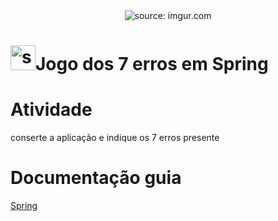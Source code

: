 <div align="center">
    <img src="https://i.imgur.com/w8tTOuT.png" title="source: imgur.com" /> 
</div>
<h1><img src="https://i.imgur.com/JSfXyzm.png" title="source: imgur.com" width="40px"/>Jogo dos 7 erros em Spring</h1>

<h1>Atividade</h1>
conserte a aplicação e indique os 7 erros presente
<h1>Documentação  guia</h1>

	

<a href="https://github.com/rafaelq80/cookbook_spring">Spring</a>

   
</table>

